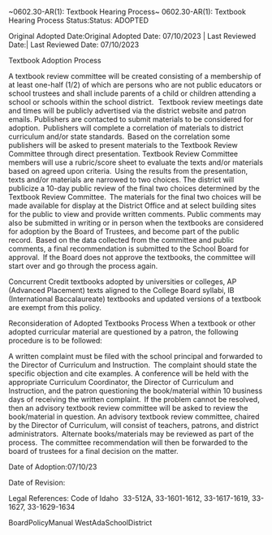 ~0602.30-AR(1): Textbook Hearing Process~
 0602.30-AR(1): Textbook Hearing Process Status:Status: ADOPTED


Original Adopted Date:Original Adopted Date: 07/10/2023 | Last Reviewed Date:| Last Reviewed Date: 07/10/2023

Textbook Adoption Process


A textbook review committee will be created consisting of a membership of at least one-half (1/2) of which are
persons who are not public educators or school trustees and shall include parents of a child or children
attending a school or schools within the school district.  
Textbook review meetings date and times will be publicly advertised via the district website and patron emails.
Publishers are contacted to submit materials to be considered for adoption.  Publishers will complete a
correlation of materials to district curriculum and/or state standards. 
Based on the correlation some publishers will be asked to present materials to the Textbook Review
Committee through direct presentation.
Textbook Review Committee members will use a rubric/score sheet to evaluate the texts and/or materials
based on agreed upon criteria.  Using the results from the presentation, texts and/or materials are narrowed to
two choices.
The district will publicize a 10-day public review of the final two choices determined by the Textbook Review
Committee.  The materials for the final two choices will be made available for display at the District Office and
at select building sites for the public to view and provide written comments. Public comments may also be
submitted in writing or in person when the textbooks are considered for adoption by the Board of Trustees,
and become part of the public record. 
Based on the data collected from the committee and public comments, a final recommendation is submitted to
the School Board for approval. 
If the Board does not approve the textbooks, the committee will start over and go through the process again.

Concurrent Credit textbooks adopted by universities or colleges, AP (Advanced Placement) texts aligned to the
College Board syllabi, IB (International Baccalaureate) textbooks and updated versions of a textbook are exempt
from this policy.

Reconsideration of Adopted Textbooks Process
When a textbook or other adopted curricular material are questioned by a patron, the following procedure is to be
followed:


A written complaint must be filed with the school principal and forwarded to the Director of Curriculum and
Instruction.  The complaint should state the specific objection and cite examples.
A conference will be held with the appropriate Curriculum Coordinator, the Director of Curriculum and
Instruction, and the patron questioning the book/material within 10 business days of receiving the written
complaint.  If the problem cannot be resolved, then an advisory textbook review committee will be asked to
review the book/material in question. An advisory textbook review committee, chaired by the Director of
Curriculum, will consist of teachers, patrons, and district administrators. 
Alternate books/materials may be reviewed as part of the process. 
The committee recommendation will then be forwarded to the board of trustees for a final decision on the
matter.

Date of Adoption:07/10/23

Date of Revision:  

Legal References: Code of Idaho  
33-512A, 33-1601-1612, 33-1617-1619,
33-1627, 33-1629-1634 


BoardPolicyManual
WestAdaSchoolDistrict



